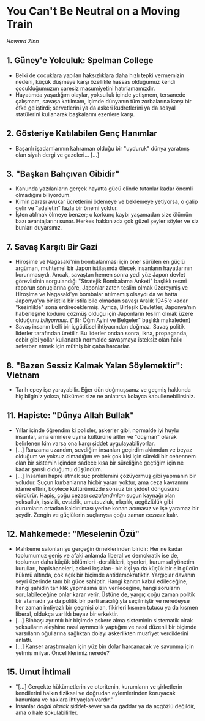 # You Can't Be Neutral on a Moving Train

*Howard Zinn*

## 1. Güney'e Yolculuk: Spelman College

* Belki de çocuklara yapılan haksızlıklara daha hızlı tepki vermemizin nedeni,
  küçük düşmeye karşı özellikle hassas olduğumuz kendi çocukluğumuzun çaresiz
  masumiyetini hatırlamamızdır.
* Hayatımda yaşadığım olaylar, yoksulluk içinde yetişmem, tersanede çalışmam,
  savaşa katılmam, içimde dünyanın tüm zorbalarına karşı bir öfke geliştirdi;
  servetlerini ya da askeri kudretlerini ya da sosyal statülerini kullanarak
  başkalarını ezenlere karşı.


## 2. Gösteriye Katılabilen Genç Hanımlar

* Başarılı işadamlarının kahraman olduğu bir "uyduruk" dünya yaratmış olan siyah
  dergi ve gazeleri... [...]


## 3. "Başkan Bahçıvan Gibidir"

* Kanunda yazılanların gerçek hayatta gücü elinde tutanlar kadar önemli
  olmadığını biliyordum.
* Kimin parası avukar ücretlerini ödemeye ve beklemeye yetiyorsa, o galip gelir
  ve "adaletin" fazla bir önemi yoktur.
* İşten atılmak ölmeye benzer; o korkunç kaybı yaşamadan size ölümün bazı
  avantajlarını sunar. Herkes hakkınızda çok güzel şeyler söyler ve siz bunları
  duyarsınız.


## 7. Savaş Karşıtı Bir Gazi

* Hiroşime ve Nagasaki'nin bombalanması için öner sürülen en güçlü argüman,
  muhtemel bir Japon istilasında ölecek insanların hayatlarının
  korunmasıydı. Ancak, savaştan hemen sonra yedi yüz Japon devlet görevlisinin
  sorgulandığı "Stratejik Bombalama Anketi" başlıklı resmi raporun sonuçlarına
  göre, Japonlar zaten teslim olmak üzereymiş ve Hiroşima ve Nagasaki'ye
  bombalar atılmamış olsaydı da ve hatta Japonya'ya bir istila bir istila bile
  olmadan savaşı Aralık 1945'e kadar "kesinlikle" sona erdireceklermiş. Ayrıca,
  Birleşik Devletler, Japonya'nın haberleşme kodunu çözmüş olduğu için
  Japonların teslim olmak üzere olduğunu *biliyormuş*. ("Bir Öğm Ayini ve
  Belgeler" başlıklı makaleden)
* Savaş insanın belli bir içgüdüsel ihtiyacından doğmaz. Savaş politik liderler
  tarafından üretilir. Bu liderler ondan sonra, ikna, propaganda, cebir gibi
  yollar kullanarak normalde savaşmaya isteksiz olan halkı seferber etmek için
  müthiş bir çaba harcarlar.


## 8. "Bazen Sessiz Kalmak Yalan Söylemektir": Vietnam

* Tarih epey işe yarayabilir. Eğer dün doğmuşsanız ve geçmiş hakkında hiç
  bilginiz yoksa, hükümet size ne anlatırsa kolayca kabullenebilirsiniz.


## 11. Hapiste: "Dünya Allah Bullak"

* Yıllar içinde öğrendim ki polisler, askerler gibi, normalde iyi huylu
  insanlar, ama emirlere uyma kültürüne aitler ve "düşman" olarak belirlenen kim
  varsa ona karşı şiddet uygulayabiliyorlar.
* [...] Ranzama uzandım, sevdiğim insanları geçirdim aklımdan ve beyaz olduğum
  ve yoksuz olmadığım ve pek çok kişi için sürekli bir cehennem olan bir
  sistemin içinden sadece kısa bir süreliğine geçtiğim için ne kadar şanslı
  olduğumu düşündüm.
* [...] İnsanları hapre atmak suç problemini çözüyormuş gibi yapmanın bir
  yoludur. Suçun kurbanlarına hiçbir yararı yoktur, ama ceza kavramını idame
  ettirir, böylece kültürümüzde sonsuz bir şiddet döngüsünü sürdürür. Hapiş,
  çoğu cezası *cezalandırılan* suçun kaynağı olan yoksulluk, işsizlik, evsizlik,
  umutsuzluk, ırkçılık, açgözlülük gibi durumların ortadan kaldırılması yerine
  konan acımasız ve işe yaramaz bir şeydir. Zengin ve güçlülerin suçlarıysa çoğu
  zaman cezasız kalır.


## 12. Mahkemede: "Meselenin Özü"

* Mahkeme salonları şu gerçeğin örneklerinden biridir: Her ne kadar toplumumuz
  geniş ve afaki anlamda liberal ve demokratik ise de, toplumun daha küçük
  bölümleri -derslikleri, işyerleri, kurumsal yönetim kurulları, hapishaneleri,
  askeri kışlaları- bir kişi ya da küçük bir elit gücün hükmü altında, çok açık
  bir biçimde antidemokratiktir. Yargıçlar davanın seyri üzerinde tam bir güce
  sahiptir. Hangi kanıtın kabul edileceğine, hangi şahidin tanıklık yapmasına
  izin verileceğine, hangi soruların sorulabileceğine onlar karar verir. Üstüne
  de, yargıç çoğu zaman politik bir atamadır ya da politik bir parti
  aracılığıyla seçilmiştir ve neredeyse her zaman imtiyazlı bir geçmişi olan,
  fikirleri kısmen tutucu ya da kısmen liberal, oldukça varlıklı beyaz bir
  erkektir.
* [...] Binbaşı ayrıntılı bir biçimde askere alma sisteminin sistematik olrak
  yoksulların aleyhine nasıl ayrımcılık yaptığını ve nasıl düzenli bir biçimde
  varsılların oğullarına sağlıktan dolayı askerlikten muafiyet verdiklerini
  anlattı.
* [...] Kanser araştırmaları için yüz bin dolar harcanacak ve savunma için
  yetmiş milyar. Önceliklerimiz nerede?


## 15. Umut İhtimali

* "[...] Gerçekte hükümetlerin ve otoritenin, kurumların ve şirketlerin
  kendilerini halkın fiziksel ve doğrudan eylemlerinden koruyacak kanunlara ve
  haklara ihtiyaçları vardır."
* İnsanlar *doğal olarak* şiddet-sever ya da gaddar ya da açgözlü değildir, ama
  o hale sokulabilirler.
